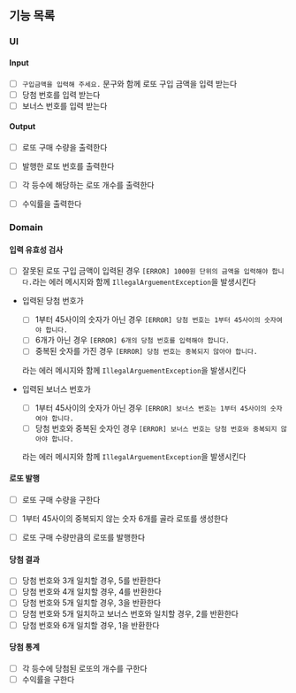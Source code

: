 ## 기능 목록

### UI

#### Input
- [ ] `구입금액을 입력해 주세요.` 문구와 함께 로또 구입 금액을 입력 받는다
- [ ] 당첨 번호를 입력 받는다
- [ ] 보너스 번호를 입력 받는다

#### Output
- [ ] 로또 구매 수량을 출력한다
- [ ] 발행한 로또 번호를 출력한다
- [ ] 각 등수에 해당하는 로또 개수를 출력한다
- [ ] 수익률을 출력한다


### Domain

#### 입력 유효성 검사
- [ ] 잘못된 로또 구입 금액이 입력된 경우 `[ERROR] 1000원 단위의 금액을 입력해야 합니다.`라는 에러 메시지와 함께 `IllegalArguementException`을 발생시킨다



- 입력된 당첨 번호가
  - [ ] 1부터 45사이의 숫자가 아닌 경우 `[ERROR] 당첨 번호는 1부터 45사이의 숫자여야 합니다.`
  - [ ] 6개가 아닌 경우 `[ERROR] 6개의 당첨 번호를 입력해야 합니다.`
  - [ ] 중복된 숫자를 가진 경우 `[ERROR] 당첨 번호는 중복되지 않아야 합니다.`
  
  라는 에러 메시지와 함께 `IllegalArguementException`을 발생시킨다


- 입력된 보너스 번호가 
    - [ ] 1부터 45사이의 숫자가 아닌 경우 `[ERROR] 보너스 번호는 1부터 45사이의 숫자여야 합니다.`
    - [ ] 당첨 번호와 중복된 숫자인 경우 `[ERROR] 보너스 번호는 당첨 번호와 중복되지 않아야 합니다.`

    라는 에러 메시지와 함께 `IllegalArguementException`을 발생시킨다


#### 로또 발행
- [ ] 로또 구매 수량을 구한다
- [ ] 1부터 45사이의 중복되지 않는 숫자 6개를 골라 로또를 생성한다
- [ ] 로또 구매 수량만큼의 로또를 발행한다


#### 당첨 결과
- [ ] 당첨 번호와 3개 일치할 경우, 5를 반환한다
- [ ] 당첨 번호와 4개 일치할 경우, 4를 반환한다
- [ ] 당첨 번호와 5개 일치할 경우, 3을 반환한다
- [ ] 당첨 번호와 5개 일치하고 보너스 번호와 일치할 경우, 2를 반환한다
- [ ] 당첨 번호와 6개 일치할 경우, 1을 반환한다

#### 당첨 통계
- [ ] 각 등수에 당첨된 로또의 개수를 구한다
- [ ] 수익률을 구한다

